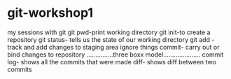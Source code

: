 # git-workshop1
my sessions with git
git pwd-print working directory
git init-to create a repository
git status- tells us the state of our working directory
git add - track and add changes to staging area
ignore things
commit- carry out or bind changes to repository
...............three boxx model.....................
commit log- shows all the commits that were made
diff- shows diff between two commits
